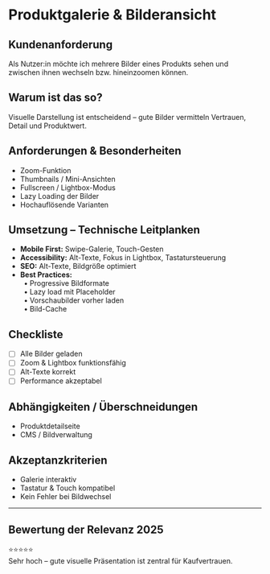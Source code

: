 # Produktgalerie & Bilderansicht

## Kundenanforderung  
Als Nutzer:in möchte ich mehrere Bilder eines Produkts sehen und zwischen ihnen wechseln bzw. hineinzoomen können.

## Warum ist das so?  
Visuelle Darstellung ist entscheidend – gute Bilder vermitteln Vertrauen, Detail und Produktwert.

## Anforderungen & Besonderheiten  
- Zoom-Funktion  
- Thumbnails / Mini-Ansichten  
- Fullscreen / Lightbox-Modus  
- Lazy Loading der Bilder  
- Hochauflösende Varianten  

## Umsetzung – Technische Leitplanken  
- **Mobile First:** Swipe-Galerie, Touch-Gesten  
- **Accessibility:** Alt-Texte, Fokus in Lightbox, Tastatursteuerung  
- **SEO:** Alt-Texte, Bildgröße optimiert  
- **Best Practices:**  
 • Progressive Bildformate  
 • Lazy load mit Placeholder  
 • Vorschaubilder vorher laden  
 • Bild-Cache  

## Checkliste  
- [ ] Alle Bilder geladen  
- [ ] Zoom & Lightbox funktionsfähig  
- [ ] Alt-Texte korrekt  
- [ ] Performance akzeptabel  

## Abhängigkeiten / Überschneidungen  
- Produktdetailseite  
- CMS / Bildverwaltung  

## Akzeptanzkriterien  
- Galerie interaktiv  
- Tastatur & Touch kompatibel  
- Kein Fehler bei Bildwechsel  

---

## Bewertung der Relevanz 2025  
⭐⭐⭐⭐⭐  
Sehr hoch – gute visuelle Präsentation ist zentral für Kaufvertrauen.  

